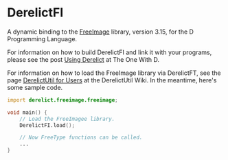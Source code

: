 DerelictFI
==========

A dynamic binding to the [FreeImage][1] library, version 3.15, for the D Programming Language.

For information on how to build DerelictFI and link it with your programs, please see the post [Using Derelict][2] at The One With D.

For information on how to load the FreeImage library via DerelictFT, see the page [DerelictUtil for Users][3] at the DerelictUtil Wiki. In the meantime, here's some sample code.

```D
import derelict.freeimage.freeimage;

void main() {
    // Load the FreeImagee library.
    DerelictFI.load();

    // Now FreeType functions can be called.
    ...
}
```

[1]: http://freeimage.sourceforge.net/
[2]: http://dblog.aldacron.net/derelict-help/using-derelict/
[3]: https://github.com/DerelictOrg/DerelictUtil/wiki/DerelictUtil-for-Users